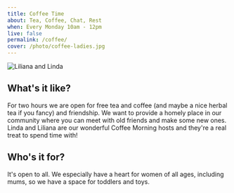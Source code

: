 ```yaml
---
title: Coffee Time
about: Tea, Coffee, Chat, Rest
when: Every Monday 10am - 12pm
live: false
permalink: /coffee/
cover: /photo/coffee-ladies.jpg
---
```


![Liliana and Linda](/photo/coffee-ladies.jpg)

## What's it like? ##

For two hours we are open for free tea and coffee (and maybe a nice herbal tea if you fancy) and friendship. We want to provide a homely place in our community where you can meet with old friends and make some new ones. Linda and Liliana are our wonderful Coffee Morning hosts and they're a real treat to spend time with!

## Who's it for? ##

It's open to all. We especially have a heart for women of all ages, including mums, so we have a space for toddlers and toys.
